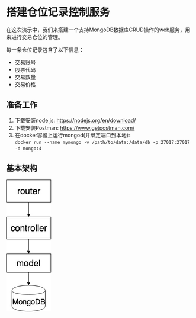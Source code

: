# 搭建仓位记录控制服务

在这次演示中，我们来搭建一个支持MongoDB数据库CRUD操作的web服务，用来进行交易仓位的管理。  

每一条仓位记录包含了以下信息：  
- 交易账号
- 股票代码
- 交易数量
- 交易价格  


## 准备工作

1. 下载安装node.js: https://nodejs.org/en/download/
2. 下载安装Postman: https://www.getpostman.com/
3. 在docker容器上运行mongod(并绑定端口到本地):  
`docker run --name mymongo -v /path/to/data:/data/db -p 27017:27017 -d mongo:4`


## 基本架构

![alt text][flowchart]

[flowchart]: docs/images/flowchart.jpg